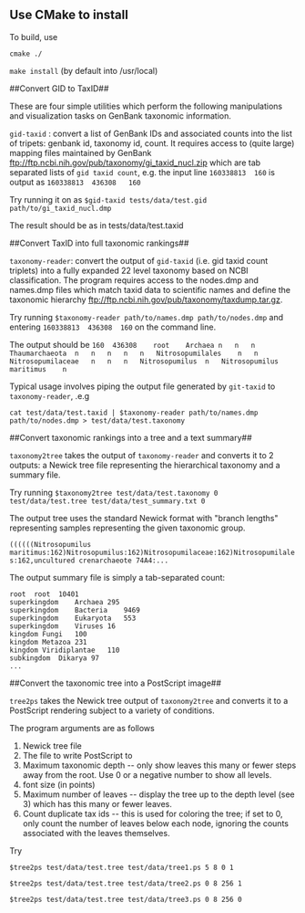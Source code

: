 ## Use CMake to install #

To build, use

`cmake ./`

`make install` (by default into /usr/local)

##Convert GID to TaxID##

These are four simple utilities which perform the following manipulations and visualization tasks on GenBank 
taxonomic information.

`gid-taxid` : convert a list of GenBank IDs and associated counts into the list of tripets: genbank id, taxonomy id, count. 
It requires access to (quite large) mapping files maintained by GenBank <ftp://ftp.ncbi.nih.gov/pub/taxonomy/gi_taxid_nucl.zip>
which are tab separated lists of  `gid taxid count`, e.g. the input line `160338813  160` is output as `160338813  436308	160`

Try running it on as `$gid-taxid tests/data/test.gid path/to/gi_taxid_nucl.dmp` 

The result should be as in tests/data/test.taxid 

##Convert TaxID into full taxonomic rankings##

`taxonomy-reader`: convert the output of `gid-taxid` (i.e. gid taxid count triplets) into a fully expanded 22 level 
taxonomy based on NCBI classification. The program requires access to the nodes.dmp and names.dmp files which match taxid
data to scientific names and define the taxonomic hierarchy <ftp://ftp.ncbi.nih.gov/pub/taxonomy/taxdump.tar.gz>. 

Try running
`$taxonomy-reader path/to/names.dmp path/to/nodes.dmp` and entering `160338813  436308	160` <enter> <ctrl-D> on the command line.

The output should be 
`160  436308	root	Archaea	n	n	n	Thaumarchaeota	n	n	n	n	n	Nitrosopumilales	n	n	Nitrosopumilaceae	n	n	n	Nitrosopumilus	n	Nitrosopumilus maritimus	n`

Typical usage involves piping the output file generated by `git-taxid` to `taxonomy-reader`, .e.g

`cat test/data/test.taxid | $taxonomy-reader path/to/names.dmp path/to/nodes.dmp > test/data/test.taxonomy`

##Convert taxonomic rankings into a tree and a text summary##

`taxonomy2tree` takes the output of `taxonomy-reader` and converts it to 2 outputs: a Newick tree file representing the 
hierarchical taxonomy and a summary file. 

Try running
`$taxonomy2tree test/data/test.taxonomy 0 test/data/test.tree test/data/test_summary.txt 0`

The output tree uses the standard Newick format with "branch lengths" representing samples representing the given 
taxonomic group.

`((((((Nitrosopumilus maritimus:162)Nitrosopumilus:162)Nitrosopumilaceae:162)Nitrosopumilales:162,uncultured crenarchaeote 74A4:...`

The output summary file is simply a tab-separated count:

    root  root	10401
    superkingdom	Archaea	295
    superkingdom	Bacteria	9469
    superkingdom	Eukaryota	553
    superkingdom	Viruses	16
    kingdom	Fungi	100
    kingdom	Metazoa	231
    kingdom	Viridiplantae	110
    subkingdom	Dikarya	97
    ...
  
##Convert the taxonomic tree into a PostScript image##
  
`tree2ps` takes the Newick tree output of `taxonomy2tree` and converts it to a PostScript rendering subject to a variety of
conditions. 

The program arguments are as follows

1. Newick tree file
2. The file to write PostScript to
3. Maximum taxonomic depth -- only show leaves this many or fewer steps away from the root. Use 0 or a negative number to show all levels.
4. font size (in points)
5. Maximum number of leaves -- display the tree up to the depth level (see 3) which has this many or fewer leaves.
6. Count duplicate tax ids -- this is used for coloring the tree; if set to 0, only count the number of leaves below each node, ignoring the counts associated with the leaves themselves.
                            
Try 

`$tree2ps test/data/test.tree test/data/tree1.ps 5 8 0 1`

`$tree2ps test/data/test.tree test/data/tree2.ps 0 8 256 1`

`$tree2ps test/data/test.tree test/data/tree3.ps 0 8 256 0`
